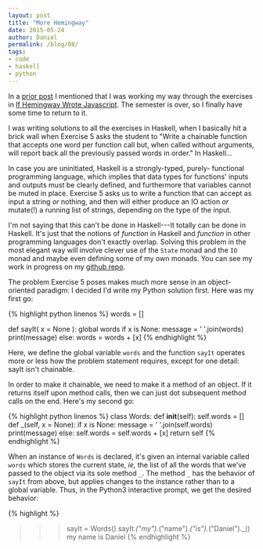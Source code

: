 ```yaml
---
layout: post
title: "More Hemingway"
date: 2015-05-24
author: Daniel
permalink: /blog/08/
tags:
- code
- haskell
- python
---
```


In a [prior post](/blog/05/) I mentioned that I was working my way
through the exercises in [If Hemingway Wrote Javascript][1]. The
semester is over, so I finally have some time to return to it.

  [1]: http://www.amazon.com/Hemingway-Wrote-JavaScript-Angus-Croll/dp/1593275854/ref=sr_1_1?ie=UTF8&qid=1422475515&sr=8-1&keywords=if+hemingway+wrote+javascript

I was writing solutions to all the exercises in Haskell, when I
basically hit a brick wall when Exercise 5 asks the student to "Write a
chainable function that accepts one word per function call but, when
called without arguments, will report back all the previously passed
words in order." In Haskell...

<!--break-->

In case you are uninitiated, Haskell is a strongly-typed, purely-
functional programming language, which implies that data types for
functions' inputs and outputs must be clearly defined, and furthermore
that variables cannot be muted in place. Exercise 5 asks us to write a
function that can accept as input a string _or_ nothing, and then will
either produce an IO action _or_ mutate(!) a running list of strings,
depending on the type of the input.

I'm not saying that this can't be done in Haskell---It totally can be
done in Haskell. It's just that the notions of _function_ in Haskell and
_function_ in other programming languages don't exactly overlap. Solving
this problem in the most elegant way will involve clever use of the
`State` monad and the `IO` monad and maybe even defining some of my own
monads. You can see my work in progress on my [github
repo](http://github.com/friedbrice/hemingway).

The problem Exercise 5 poses makes much more sense in an object-oriented
paradigm: I decided I'd write my Python solution first. Here was my
first go:

{% highlight python linenos %}
words = []

def sayIt( x = None ):
    global words
    if x is None:
        message = ' '.join(words)
        print(message)
    else:
        words = words + [x]
{% endhighlight %}

Here, we define the global variable `words` and the function `sayIt`
operates more or less how the problem statement requires, except for one
detail: sayIt isn't chainable.

In order to make it chainable, we need to make it a method of an object.
If it returns itself upon method calls, then we can just dot subsequent
method calls on the end. Here's my second go:

{% highlight python linenos %}
class Words:
    def __init__(self):
        self.words = []
    def _(self, x = None):
        if x is None:
            message = ' '.join(self.words)
            print(message)
        else:
            self.words = self.words + [x]
        return self
{% endhighlight %}

When an instance of `Words` is declared, it's given an internal variable
called `words` which stores the current state, _ie,_ the list of all the
words that we've passed to the object via its sole method `_`. The
method `_` has the behavior of `sayIt` from above, but applies changes
to the instance rather than to a global variable. Thus, in the Python3
interactive prompt, we get the desired behavior:

{% highlight %}
>>> sayIt = Words()
>>> sayIt._("my")._("name")._("is")._("Daniel")._()
my name is Daniel
{% endhighlight %}
